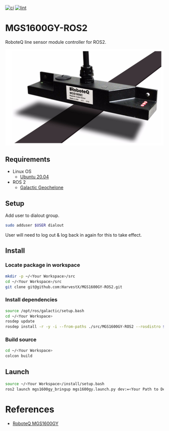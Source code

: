 [![ci](https://github.com/HarvestX/MGS1600GY-ROS2/actions/workflows/ci.yml/badge.svg)](https://github.com/HarvestX/MGS1600GY-ROS2/actions/workflows/ci.yml)
[![lint](https://github.com/HarvestX/MGS1600GY-ROS2/actions/workflows/lint.yml/badge.svg)](https://github.com/HarvestX/MGS1600GY-ROS2/actions/workflows/lint.yml)

# MGS1600GY-ROS2
RoboteQ line sensor module controller for ROS2.

![Image](https://github.com/HarvestX/MGS1600GY-ROS2/blob/main/media/MGS1600GY.png?raw=true)



## Requirements
- Linux OS
  - [Ubuntu 20.04](https://releases.ubuntu.com/20.04/)
- ROS 2
  - [Galactic Geochelone](https://index.ros.org/doc/ros2/Installation/Galactic/)

## Setup
Add user to dialout group.
```bash
sudo adduser $USER dialout
```
User will need to log out & log back in again for this to take effect.

## Install
### Locate package in workspace
```bash
mkdir -p ~/<Your Workspace>/src
cd ~/<Your Workspace>/src
git clone git@github.com:HarvestX/MGS1600GY-ROS2.git
```

### Install dependencies
```bash
source /opt/ros/galactic/setup.bash
cd ~/<Your Workspace>
rosdep update
rosdep install -r -y -i --from-paths ./src/MGS1600GY-ROS2 --rosdistro $ROS_DISTRO
```

### Build source
```bash
cd ~/<Your Workspace>
colcon build
```

## Launch
```bash
source ~/<Your Workspace>/install/setup.bash
ros2 launch mgs1600gy_bringup mgs1600gy.launch.py dev:=<Your Path to Device>
```

# References
- [RoboteQ MGS1600GY](https://www.roboteq.com/products/navigation-sensors/line-following-sensors/mgs1600cgy-magnetic-sensor-with-gyroscope-detail)
